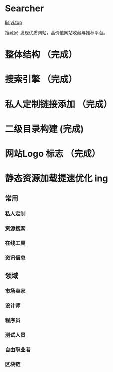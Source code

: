 # Searcher

[lisiyi.top](http://lisiyi.top)

搜藏家-发现优质网站，高价值网站收藏与推荐平台。


# 整体结构 （完成）

# 搜索引擎 （完成）

# 私人定制链接添加 （完成）

# 二级目录构建 (完成)

# 网站Logo 标志 （完成）

# 静态资源加载提速优化 ing



## 常用

### 私人定制

### 资源搜索

### 在线工具

### 资讯信息



## 领域

### 市场卖家


### 设计师

 
### 程序员
 

### 测试人员


### 自由职业者


### 区块链

